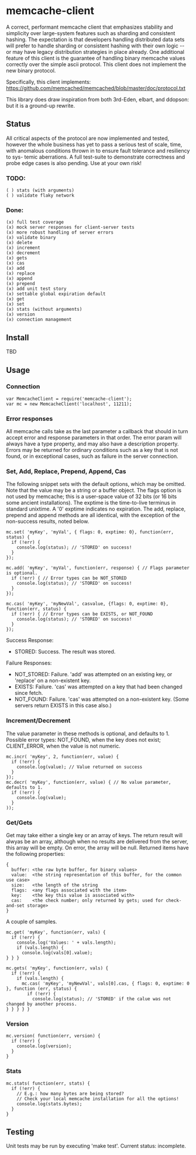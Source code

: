 # memcache-client

A correct, performant memcache client that emphasizes stability and simplicity over large-system features such as
sharding and consistent hashing. The expectation is that developers handling distributed data sets will prefer to
handle sharding or consistent hashing with their own logic -- or may have legacy distribution strategies in place
already. One additional feature of this client is the guarantee of handling binary memcache values correctly over
the simple ascii protocol. This client does not implement the new binary protocol.

Specifically, this client implements: https://github.com/memcached/memcached/blob/master/doc/protocol.txt

This library does draw inspiration from both 3rd-Eden, elbart, and ddopson: but it is a ground-up rewrite.

## Status

All critical aspects of the protocol are now implemented and tested, however the whole business has yet to pass a
serious test of scale, time, with anomalous conditions thrown in to ensure fault tolerance and resiliency to sys-
temic aberrations. A full test-suite to demonstrate correctness and probe edge cases is also pending. Use at your
own risk!

### TODO:

    ( ) stats (with arguments)
    ( ) validate flaky network

### Done:
    (x) full test coverage
    (x) mock server responses for client-server tests
    (x) more robust handling of server errors
    (x) validate binary
    (x) delete
    (x) increment
    (x) decrement
    (x) gets
    (x) cas
    (x) add
    (x) replace
    (x) append
    (x) prepend
    (x) add unit test story
    (x) settable global expiration default
    (x) get
    (x) set
    (x) stats (without arguments)
    (x) version
    (x) connection management

## Install

TBD

## Usage

### Connection

    var MemcacheClient = require('memcache-client');
    var mc = new MemcacheClient('localhost', 11211);

### Error responses

All memcache calls take as the last parameter a callback that should in turn accept error and response parameters
in that order. The error param will always have a type property, and may also have a description property. Errors
may be returned for ordinary conditions such as a key that is not found, or in exceptional cases, such as failure
in the server connection.

### Set, Add, Replace, Prepend, Append, Cas

The following snippet sets with the default options, which may be omitted. Note that the value may be a string or
a buffer object. The flags option is not used by memcache; this is a user-space value of 32 bits (or 16 bits some
ancient installations). The exptime is the time-to-live terminus in standard unixtime. A '0' exptime indicates no
expiration. The add, replace, prepend and append methods are all identical, with the exception of the non-success
results, noted below.

    mc.set( 'myKey', 'myVal', { flags: 0, exptime: 0}, function(err, status) {
      if (!err) { 
        console.log(status); // 'STORED' on success!
      }
    });

    mc.add( 'myKey', 'myVal', function(err, response) { // Flags parameter is optional.
      if (!err) { // Error types can be NOT_STORED
        console.log(status); // 'STORED' on success!
      }
    });

    mc.cas( 'myKey', 'myNewVal', casvalue, {flags: 0, exptime: 0}, function(err, status) {
      if (!err) { // Error types can be EXISTS, or NOT_FOUND
        console.log(status); // 'STORED' on success!
      }
    });

Success Response:

* STORED: Success. The result was stored.

Failure Responses:

* NOT_STORED: Failure. 'add' was attempted on an existing key, or 'replace' on a non-existent key.
* EXISTS: Failure. 'cas' was attempted on a key that had been changed since fetch.
* NOT_FOUND: Failure. 'cas' was attempted on a non-existent key. (Some servers return EXISTS in this case also.)

### Increment/Decrement

The value parameter in these methods is optional, and defaults to 1.
Possible error types: NOT_FOUND, when the key does not exist; CLIENT_ERROR, when the value is not numeric.

    mc.incr( 'myKey', 2, function(err, value) {
      if (!err) {
        console.log(value); // Value returned on success
      }
    });
    mc.decr( 'myKey', function(err, value) { // No value parameter, defaults to 1.
      if (!err) {
        console.log(value);
      }
    ));

### Get/Gets

Get may take either a single key or an array of keys. The return result will alwyas be an array, although when no
results are delivered from the server, this array will be empty. On error, the array will be null. Returned items
have the following properties:

    {
      buffer: <the raw byte buffer, for binary values>
      value:  <the string representation of this buffer, for the common use case>
      size:   <the length of the string
      flags:  <any flags associated with the item>
      key:    <the key this value is associated with>
      cas:    <the check number; only returned by gets; used for check-and-set storage>
    }

A couple of samples.

    mc.get( 'myKey', function(err, vals) {
      if (!err) {
        console.log('Values: ' + vals.length);
        if (vals.length) {
          console.log(vals[0].value);
    } } }

    mc.gets( 'myKey', function(err, vals) {
      if (!err) {
        if (vals.length) {
          mc.cas( 'myKey', 'myNewVal', vals[0].cas, { flags: 0, exptime: 0 }, function (err, status) {
            if (!err) {
              console.log(status); // 'STORED' if the calue was not changed by another process.
    } } } } }

### Version

    mc.version( function(err, version) {
      if (!err) {
        console.log(version);
      }
    }

### Stats

    mc.stats( function(err, stats) {
      if (!err) {
        // E.g.: how many bytes are being stored?
        // Check your local memcache installation for all the options!
        console.log(stats.bytes);
      }
    }

## Testing

Unit tests may be run by executing 'make test'. Current status: incomplete.
